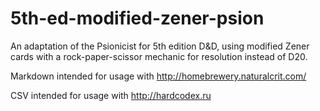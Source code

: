 # 5th-ed-modified-zener-psion
An adaptation of the Psionicist for 5th edition D&amp;D, using modified Zener cards with a rock-paper-scissor mechanic for resolution instead of D20.

Markdown intended for usage with http://homebrewery.naturalcrit.com/

CSV intended for usage with http://hardcodex.ru
